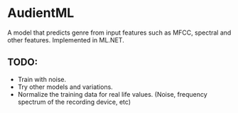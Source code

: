 # AudientML
A model that predicts genre from input features such as MFCC, spectral and other features. Implemented in ML.NET.

## TODO:
* Train with noise.
* Try other models and variations.
* Normalize the training data for real life values. (Noise, frequency spectrum of the recording device, etc)
